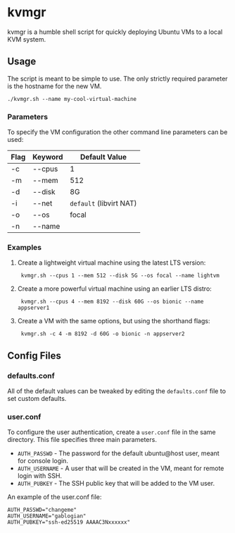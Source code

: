 # kvmgr

kvmgr is a humble shell script for quickly deploying Ubuntu VMs to a local KVM system. 

## Usage

The script is meant to be simple to use. The only strictly required parameter is the hostname for the new VM. 

    ./kvmgr.sh --name my-cool-virtual-machine

### Parameters

To specify the VM configuration the other command line parameters can be used: 

| Flag | Keyword | Default Value
| ---- | ------- | -------------
| -c   | --cpus  | 1
| -m   | --mem   | 512
| -d   | --disk  | 8G
| -i   | --net   | `default` (libvirt NAT)
| -o   | --os    | focal
| -n   | --name  | 

### Examples

1. Create a lightweight virtual machine using the latest LTS version: 

        kvmgr.sh --cpus 1 --mem 512 --disk 5G --os focal --name lightvm

2. Create a more powerful virtual machine using an earlier LTS distro: 

        kvmgr.sh --cpus 4 --mem 8192 --disk 60G --os bionic --name appserver1

3. Create a VM with the same options, but using the shorthand flags: 

        kvmgr.sh -c 4 -m 8192 -d 60G -o bionic -n appserver2

## Config Files

### defaults.conf

All of the default values can be tweaked by editing the `defaults.conf` file to set custom defaults. 

### user.conf

To configure the user authentication, create a `user.conf` file in the same directory. This file specifies three main parameters. 

* `AUTH_PASSWD` - The password for the default ubuntu@host user, meant for console login.
* `AUTH_USERNAME` - A user that will be created in the VM, meant for remote login with SSH.
* `AUTH_PUBKEY` - The SSH public key that will be added to the VM user. 

An example of the user.conf file: 

```
AUTH_PASSWD="changeme"
AUTH_USERNAME="gablogian"
AUTH_PUBKEY="ssh-ed25519 AAAAC3Nxxxxxx"
```

